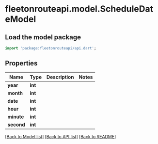 # fleetonrouteapi.model.ScheduleDateModel

## Load the model package
```dart
import 'package:fleetonrouteapi/api.dart';
```

## Properties
Name | Type | Description | Notes
------------ | ------------- | ------------- | -------------
**year** | **int** |  | 
**month** | **int** |  | 
**date** | **int** |  | 
**hour** | **int** |  | 
**minute** | **int** |  | 
**second** | **int** |  | 

[[Back to Model list]](../README.md#documentation-for-models) [[Back to API list]](../README.md#documentation-for-api-endpoints) [[Back to README]](../README.md)


